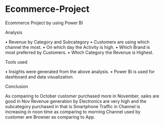# Ecommerce-Project
Ecommerce Project by using Power BI

Analysis

•	Revenue by Category and Subcategory
•	Customers are using which channel the most.
•	On which day the Activity is high.
•	Which Brand is most preferred by Customers.
•	Which Category the Revenue is Highest.

Tools used

•	Insights were generated from the above analysis.
•	Power Bi is used for dashboard and data visualization.

Conclusion

As comparing to October customer purchased more in November, sales are good in Nov
Revenue generation by Electronics are very high and the subcategory purchased in that is Smartphone
Traffic in Channel is increasing in noon time as comparing to morning 
Channel used by customer are  Browser  as comparing to App.
